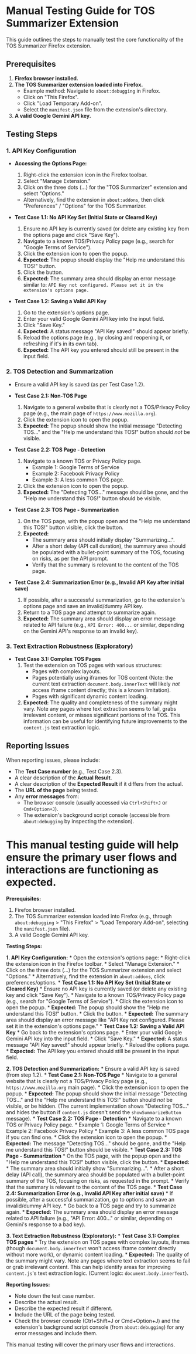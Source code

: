 # Manual Testing Guide for TOS Summarizer Extension

This guide outlines the steps to manually test the core functionality of the TOS Summarizer Firefox extension.

## Prerequisites

1.  **Firefox browser installed.**
2.  **The TOS Summarizer extension loaded into Firefox.**
    *   Example method: Navigate to `about:debugging` in Firefox.
    *   Click on "This Firefox".
    *   Click "Load Temporary Add-on".
    *   Select the `manifest.json` file from the extension's directory.
3.  **A valid Google Gemini API key.**

## Testing Steps

### 1. API Key Configuration

*   **Accessing the Options Page:**
    1.  Right-click the extension icon in the Firefox toolbar.
    2.  Select "Manage Extension."
    3.  Click on the three dots (...) for the "TOS Summarizer" extension and select "Options."
    *   Alternatively, find the extension in `about:addons`, then click "Preferences" / "Options" for the TOS Summarizer.

*   **Test Case 1.1: No API Key Set (Initial State or Cleared Key)**
    1.  Ensure no API key is currently saved (or delete any existing key from the options page and click "Save Key").
    2.  Navigate to a known TOS/Privacy Policy page (e.g., search for "Google Terms of Service").
    3.  Click the extension icon to open the popup.
    4.  **Expected:** The popup should display the "Help me understand this TOS!" button.
    5.  Click the button.
    6.  **Expected:** The summary area should display an error message similar to: `API Key not configured. Please set it in the extension's options page.`

*   **Test Case 1.2: Saving a Valid API Key**
    1.  Go to the extension's options page.
    2.  Enter your valid Google Gemini API key into the input field.
    3.  Click "Save Key."
    4.  **Expected:** A status message "API Key saved!" should appear briefly.
    5.  Reload the options page (e.g., by closing and reopening it, or refreshing if it's in its own tab).
    6.  **Expected:** The API key you entered should still be present in the input field.

### 2. TOS Detection and Summarization

*   Ensure a valid API key is saved (as per Test Case 1.2).

*   **Test Case 2.1: Non-TOS Page**
    1.  Navigate to a general website that is clearly not a TOS/Privacy Policy page (e.g., the main page of `https://www.mozilla.org`).
    2.  Click the extension icon to open the popup.
    3.  **Expected:** The popup should show the initial message "Detecting TOS..." and the "Help me understand this TOS!" button should *not* be visible.

*   **Test Case 2.2: TOS Page - Detection**
    1.  Navigate to a known TOS or Privacy Policy page.
        *   Example 1: Google Terms of Service
        *   Example 2: Facebook Privacy Policy
        *   Example 3: A less common TOS page.
    2.  Click the extension icon to open the popup.
    3.  **Expected:** The "Detecting TOS..." message should be gone, and the "Help me understand this TOS!" button should be visible.

*   **Test Case 2.3: TOS Page - Summarization**
    1.  On the TOS page, with the popup open and the "Help me understand this TOS!" button visible, click the button.
    2.  **Expected:**
        *   The summary area should initially display "Summarizing...".
        *   After a short delay (API call duration), the summary area should be populated with a bullet-point summary of the TOS, focusing on risks, as per the API prompt.
        *   Verify that the summary is relevant to the content of the TOS page.

*   **Test Case 2.4: Summarization Error (e.g., Invalid API Key after initial save)**
    1.  If possible, after a successful summarization, go to the extension's options page and save an invalid/dummy API key.
    2.  Return to a TOS page and attempt to summarize again.
    3.  **Expected:** The summary area should display an error message related to API failure (e.g., `API Error: 400...` or similar, depending on the Gemini API's response to an invalid key).

### 3. Text Extraction Robustness (Exploratory)

*   **Test Case 3.1: Complex TOS Pages**
    1.  Test the extension on TOS pages with various structures:
        *   Pages with complex layouts.
        *   Pages potentially using iframes for TOS content (Note: the current text extraction `document.body.innerText` will likely *not* access iframe content directly; this is a known limitation).
        *   Pages with significant dynamic content loading.
    2.  **Expected:** The quality and completeness of the summary might vary. Note any pages where text extraction seems to fail, grabs irrelevant content, or misses significant portions of the TOS. This information can be useful for identifying future improvements to the `content.js` text extraction logic.

## Reporting Issues

When reporting issues, please include:
*   The **Test Case number** (e.g., Test Case 2.3).
*   A clear description of the **Actual Result**.
*   A clear description of the **Expected Result** if it differs from the actual.
*   The **URL of the page** being tested.
*   Any **error messages** from:
    *   The browser console (usually accessed via `Ctrl+Shift+J` or `Cmd+Option+J`).
    *   The extension's background script console (accessible from `about:debugging` by inspecting the extension).

This manual testing guide will help ensure the primary user flows and interactions are functioning as expected.
=======
**Prerequisites:**
1.  Firefox browser installed.
2.  The TOS Summarizer extension loaded into Firefox (e.g., through `about:debugging` > "This Firefox" > "Load Temporary Add-on", selecting the `manifest.json` file).
3.  A valid Google Gemini API key.

**Testing Steps:**

**1. API Key Configuration:**
    *   Open the extension's options page:
        *   Right-click the extension icon in the Firefox toolbar.
        *   Select "Manage Extension."
        *   Click on the three dots (...) for the TOS Summarizer extension and select "Options."
        *   Alternatively, find the extension in `about:addons`, click preferences/options.
    *   **Test Case 1.1: No API Key Set (Initial State or Cleared Key)**
        *   Ensure no API key is currently saved (or delete any existing key and click "Save Key").
        *   Navigate to a known TOS/Privacy Policy page (e.g., search for "Google Terms of Service").
        *   Click the extension icon to open the popup.
        *   **Expected:** The popup should show the "Help me understand this TOS!" button.
        *   Click the button.
        *   **Expected:** The summary area should display an error message like "API Key not configured. Please set it in the extension's options page."
    *   **Test Case 1.2: Saving a Valid API Key**
        *   Go back to the extension's options page.
        *   Enter your valid Google Gemini API key into the input field.
        *   Click "Save Key."
        *   **Expected:** A status message "API Key saved!" should appear briefly.
        *   Reload the options page.
        *   **Expected:** The API key you entered should still be present in the input field.

**2. TOS Detection and Summarization:**
    *   Ensure a valid API key is saved (from step 1.2).
    *   **Test Case 2.1: Non-TOS Page**
        *   Navigate to a general website that is clearly not a TOS/Privacy Policy page (e.g., `https://www.mozilla.org` main page).
        *   Click the extension icon to open the popup.
        *   **Expected:** The popup should show the initial message "Detecting TOS..." and the "Help me understand this TOS!" button should *not* be visible, or be hidden. (The current implementation shows "Detecting TOS..." and hides the button if `content.js` doesn't send the `showSummarizeButton` message).
    *   **Test Case 2.2: TOS Page - Detection**
        *   Navigate to a known TOS or Privacy Policy page.
            *   Example 1: Google Terms of Service
            *   Example 2: Facebook Privacy Policy
            *   Example 3: A less common TOS page if you can find one.
        *   Click the extension icon to open the popup.
        *   **Expected:** The message "Detecting TOS..." should be gone, and the "Help me understand this TOS!" button should be visible.
    *   **Test Case 2.3: TOS Page - Summarization**
        *   On the TOS page, with the popup open and the "Help me understand this TOS!" button visible, click the button.
        *   **Expected:**
            *   The summary area should initially show "Summarizing...".
            *   After a short delay (API call), the summary area should be populated with a bullet-point summary of the TOS, focusing on risks, as requested in the prompt.
            *   Verify that the summary is relevant to the content of the TOS page.
    *   **Test Case 2.4: Summarization Error (e.g., Invalid API Key after initial save)**
        *   If possible, after a successful summarization, go to options and save an invalid/dummy API key.
        *   Go back to a TOS page and try to summarize again.
        *   **Expected:** The summary area should display an error message related to API failure (e.g., "API Error: 400..." or similar, depending on Gemini's response to a bad key).

**3. Text Extraction Robustness (Exploratory):**
    *   **Test Case 3.1: Complex TOS pages**
        *   Try the extension on TOS pages with complex layouts, iframes (though `document.body.innerText` won't access iframe content directly without more work), or dynamic content loading.
        *   **Expected:** The quality of the summary might vary. Note any pages where text extraction seems to fail or grab irrelevant content. This can help identify areas for improving `content.js`'s text extraction logic. (Current logic: `document.body.innerText`).

**Reporting Issues:**
*   Note down the test case number.
*   Describe the actual result.
*   Describe the expected result if different.
*   Include the URL of the page being tested.
*   Check the browser console (Ctrl+Shift+J or Cmd+Option+J) and the extension's background script console (from `about:debugging`) for any error messages and include them.

This manual testing will cover the primary user flows and interactions.
